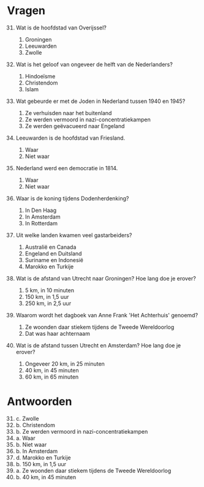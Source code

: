 # Vragen

31. Wat is de hoofdstad van Overijssel?

    1. Groningen
    2. Leeuwarden
    3. Zwolle

32. Wat is het geloof van ongeveer de helft van de Nederlanders?

    1. Hindoeïsme
    2. Christendom
    3. Islam

33. Wat gebeurde er met de Joden in Nederland tussen 1940 en 1945?

    1. Ze verhuisden naar het buitenland
    2. Ze werden vermoord in nazi-concentratiekampen
    3. Ze werden geëvacueerd naar Engeland

34. Leeuwarden is de hoofdstad van Friesland.

    1. Waar
    2. Niet waar

35. Nederland werd een democratie in 1814.

    1. Waar
    2. Niet waar

36. Waar is de koning tijdens Dodenherdenking?

    1. In Den Haag
    2. In Amsterdam
    3. In Rotterdam

37. Uit welke landen kwamen veel gastarbeiders?

    1. Australië en Canada
    2. Engeland en Duitsland
    3. Suriname en Indonesië
    4. Marokko en Turkije

38. Wat is de afstand van Utrecht naar Groningen? Hoe lang doe je erover?

    1. 5 km, in 10 minuten
    2. 150 km, in 1,5 uur
    3. 250 km, in 2,5 uur

39. Waarom wordt het dagboek van Anne Frank 'Het Achterhuis' genoemd?

    1. Ze woonden daar stiekem tijdens de Tweede Wereldoorlog
    2. Dat was haar achternaam

40. Wat is de afstand tussen Utrecht en Amsterdam? Hoe lang doe je erover?
    1. Ongeveer 20 km, in 25 minuten
    2. 40 km, in 45 minuten
    3. 60 km, in 65 minuten

# Antwoorden

31. c. Zwolle
32. b. Christendom
33. b. Ze werden vermoord in nazi-concentratiekampen
34. a. Waar
35. b. Niet waar
36. b. In Amsterdam
37. d. Marokko en Turkije
38. b. 150 km, in 1,5 uur
39. a. Ze woonden daar stiekem tijdens de Tweede Wereldoorlog
40. b. 40 km, in 45 minuten
